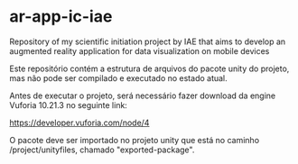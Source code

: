 # ar-app-ic-iae
Repository of my scientific initiation project by IAE that aims to develop an augmented reality application for data visualization on mobile devices

Este repositório contém a estrutura de arquivos do pacote unity do projeto, mas não pode ser compilado e executado no estado atual.

Antes de executar o projeto, será necessário fazer download da engine Vuforia 10.21.3 no seguinte link:

https://developer.vuforia.com/node/4 

O pacote deve ser importado no projeto unity que está no caminho /project/unityfiles, chamado "exported-package".
